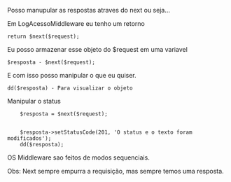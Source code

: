 Posso manupular as respostas atraves do next ou seja...

Em LogAcessoMiddleware eu tenho um retorno

    return $next($request);

Eu posso armazenar esse objeto do $request em uma variavel 

    $resposta - $next($request);

E com isso posso manipular o que eu quiser.

    dd($resposta) - Para visualizar o objeto 

Manipular o status 

        $resposta = $next($request);
        

        $resposta->setStatusCode(201, 'O status e o texto foram modificados');
        dd($resposta);


OS Middleware sao feitos de modos sequenciais.

Obs: Next sempre empurra a requisição, mas sempre temos uma resposta.